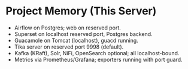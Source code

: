 # Project Memory (This Server)
- Airflow on Postgres; web on reserved port.
- Superset on localhost reserved port, Postgres backend.
- Guacamole on Tomcat (localhost), guacd running.
- Tika server on reserved port 9998 (default).
- Kafka (KRaft), Solr, NiFi, OpenSearch optional; all localhost-bound.
- Metrics via Prometheus/Grafana; exporters running with port guard.
